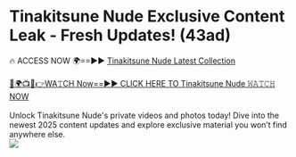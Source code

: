 # Tinakitsune Nude Exclusive Content Leak - Fresh Updates! (43ad)

🔥 ACCESS NOW 🌍==►► <a href="https://tinyurl.com/yc657z5k" rel="nofollow">Tinakitsune Nude Latest Collection</a>
<br><br>
[🔴🌍📺📱👉WA𝚃CH Now==►► CLICK HERE TO Tinakitsune Nude 𝚆𝙰𝚃𝙲𝙷 NOW](https://tinyurl.com/yc657z5k)
<br><br>
Unlock Tinakitsune Nude's private videos and photos today! Dive into the newest 2025 content updates and explore exclusive material you won’t find anywhere else.
<br>
<a href="https://tinyurl.com/yc657z5k" rel="nofollow" data-target="animated-image.originalLink"><img src="https://camo.githubusercontent.com/8a4f000d20f83aca3bf7ec5f350d767afa0574a8a352519fd8cfa583a6f93a33/68747470733a2f2f692e696d6775722e636f6d2f644a486b345a712e676966" data-canonical-src="https://i.imgur.com/dJHk4Zq.gif" style="max-width: 100%; display: inline-block;" data-target="animated-image.originalImage"></a>
<br>
